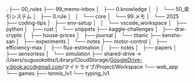 .
├── 00_rules
├── 99_memo-inbox
│   ├── 0.knowledge
│   │   └── 50_索引システム
│   ├── 0.rule
│   │   └── core
│   └── 99.メモ
│       └── 2025
├── coding-tips
│   ├── env-setup
│   │   └── vscode_workspace
│   ├── python
│   ├── rust
│   └── snippets
├── kaggle-challenges
│   ├── drw-crypto
│   ├── house-prices
│   ├── journal
│   └── titanic
├── kensho-san
│   ├── experiments
│   └── notes
├── motor-control
│   ├── efficiency-max
│   ├── flux-estimation
│   ├── notes
│   ├── papers
│   ├── sensorless
│   └── simulation
├── shared-drive -> /Users/sugusokothx/Library/CloudStorage/GoogleDrive-y.book.acc@gmail.com/マイドライブ/Project/Workspace
└── web_app
    └── games
        ├── tennis_lv1
        └── typing_lv1